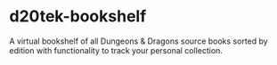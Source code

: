 # d20tek-bookshelf
A virtual bookshelf of all Dungeons &amp; Dragons source books sorted by edition with functionality to track your personal collection.
